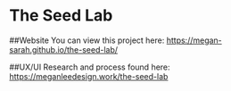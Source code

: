 # The Seed Lab

##Website
You can view this project here: https://megan-sarah.github.io/the-seed-lab/

##UX/UI
Research and process found here: https://meganleedesign.work/the-seed-lab
